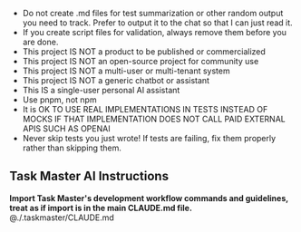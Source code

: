 - Do not create .md files for test summarization or other random output you need to track. Prefer to output it to the chat so that I can just read it.
- If you create script files for validation, always remove them before you are done.
- This project IS NOT a product to be published or commercialized
- This project IS NOT an open-source project for community use
- This project IS NOT a multi-user or multi-tenant system
- This project IS NOT a generic chatbot or assistant
- This IS a single-user personal AI assistant
- Use pnpm, not npm
- It is OK TO USE REAL IMPLEMENTATIONS IN TESTS INSTEAD OF MOCKS IF THAT IMPLEMENTATION DOES NOT CALL PAID EXTERNAL APIS SUCH AS OPENAI
- Never skip tests you just wrote! If tests are failing, fix them properly rather than skipping them.

## Task Master AI Instructions
**Import Task Master's development workflow commands and guidelines, treat as if import is in the main CLAUDE.md file.**
@./.taskmaster/CLAUDE.md
